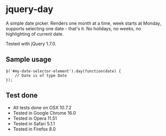 
jquery-day
=========

A simple date picker. Renders one month at a time, week starts at Monday, supports selecting
one date - that's it. No holidays, no weeks, no highlighting of current
date.

Tested with jQuery 1.7.0.

Sample usage
------------

    $('#my-date-selector-element').day(function(date) {
        // Date is of type Date
    });


Test done
---------

* All tests done on OSX 10.7.2
* Tested in Google Chrome 16.0
* Tested in Opera 11.51
* Tested in Safari 5.1.1
* Tested in Firefox 8.0
